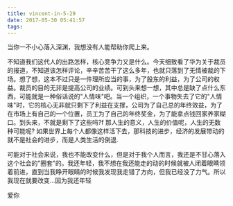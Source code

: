 ```yaml
---
title: vincent-in-5-29
date: 2017-05-30 05:41:57
tags:
---
```


<p>当你一不小心落入深渊，我想没有人能帮助你爬上来。</p>
<p>不知道我们这代人的出路怎样，核心竞争力又是什么。今天细致看了华为关于裁员的报道，不知道该怎样评论，辛辛苦苦干了这么多年，也就只落到了无情被裁的下场。想了想，这本不过只是一件理所应当的事，为了股东的利益，为了公司的权益。裁员的目的无非是提高公司的业绩。可到头来想一想，其中总是缺了点什么东西，可能就是一种俗话说的"人情味"吧。当一个组织，一个事物失去了它的"人情味"时，它的核心无非就只剩下了利益在支撑，公司为了自己总的年终效益，为了在市场上有自己的一个位置，员工为了自己的年终奖金，为了能拿点钱回家养家糊口。到头来，不就是剩下了这些吗?f 那人生的意义，人生的价值呢，人生的无数种可能呢? 如果世界上每个人都像这样活下去，那科技的进步，经济的发展带动的就不是社会的进步，而是人类生活的倒退.</p>
<p>可能对于社会来说，我也不能改变什么，但是对于我个人而言，我还是不甘心落入这个社会的"圈套"的。我还年轻，我不想在我还能走的动的时候就被人闭着眼睛领着前进，直到当我睁开眼睛的时候我发现我走错了方向，但我已经没了力气。所以我现在就要改变...因为我还年轻</p>
<p>爱你</p>

